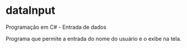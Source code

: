 # dataInput
Programação em C# - Entrada de dados

Programa que permite a entrada do nome do usuário e o exibe na tela.
